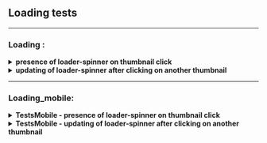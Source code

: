 
## Loading  tests
----


### Loading :

<details><summary><strong>presence of loader-spinner on thumbnail click</strong></summary> 
<p> 
  
- open the deals page
- click on thumbnail and check its spinner element
- if correct, spinner displayed
</p>
</details> 
 
<details><summary><strong>updating of loader-spinner after clicking on another thumbnail</strong></summary>  
 <p> 
    
- open the deals page
- click one thumbnail and then another one and check their spinner elements
- if correct, spinner displayed on the second thumbnail only
</p>
</details> 
  
----

### Loading_mobile:

<details><summary><strong>TestsMobile - presence of loader-spinner on thumbnail click</strong></summary> 
<p> 
   
- change to mobile screen resolution
- open the deals page
- click on thumbnail and check its spinner element
- if correct, spinner displayed
 </p>
</details> 
   
<details><summary><strong>TestsMobile - updating of loader-spinner after clicking on another thumbnail</strong></summary> 
 <p> 
   
- change to mobile screen resolution
- open the deals page
- click one thumbnail and then another one and check their spinner elements
- if correct, spinner displayed on the second thumbnail only
 </p>
</details> 
 

 
  